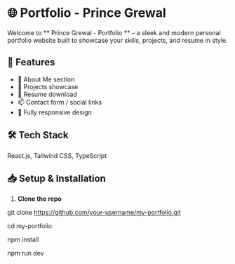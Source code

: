 # 🌐 Portfolio - Prince Grewal

Welcome to ** Prince Grewal - Portfolio ** – a sleek and modern personal portfolio website built to showcase your skills, projects, and resume in style.

## 🚀 Features

- 👤 About Me section
- 💼 Projects showcase
- 📜 Resume download
- 📫 Contact form / social links
- 📱 Fully responsive design

## 🛠️ Tech Stack

React.js, Tailwind CSS, TypeScript


## 📥 Setup & Installation

1. **Clone the repo**

git clone https://github.com/your-username/my-portfolio.git

cd my-portfolio

npm install

npm run dev



